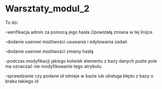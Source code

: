 # Warsztaty_modul_2

To do:

-werifikacja admin za pomocą jego hasła //powstałą zmiana w tej linijce 

-dodanie userowi możliwości usuwania i edytowania zadań

-dodanie userowi możliwości zmiany hasłą

-podczas modyfikacji jakiego kolwiek elementu z bazy danych puste pole ma oznaczać nie modyfikowanie tego atrybutu

-sprawdzanie czy podane id istnieje w bazie lub obsługa błędu z bazy o braku takiego id 
